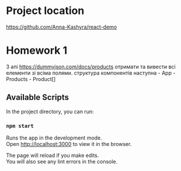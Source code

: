 # Project location

https://github.com/Anna-Kashyra/react-demo

# Homework 1
З апі https://dummyjson.com/docs/products отримати та вивести всі елементи зі всіма полями.
структура компонентів наступна -
App - Products - Product[]

## Available Scripts

In the project directory, you can run:

### `npm start`

Runs the app in the development mode.\
Open [http://localhost:3000](http://localhost:3000) to view it in the browser.

The page will reload if you make edits.\
You will also see any lint errors in the console.

